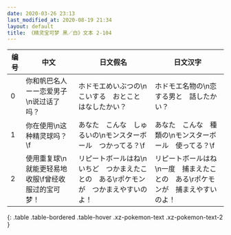 ```yaml
---
date: 2020-03-26 23:13
last_modified_at: 2020-08-19 21:34
layout: default
title: 《精灵宝可梦 黑／白》文本 2-104
---
```

| 编号 | 中文 | 日文假名 | 日文汉字 |
| ---- | ---- | ---- | --- |
| 0 | 你和帆巴名人ーー恋爱男子\n说过话了吗？ | ホドモエめいぶつの\nこいする　おとこと　はなしたかい？ | ホドモエ名物の\n恋する男と　話したかい？ |
| 1 | 你在使用\n这种精灵球吗？\f | あなた　こんな　しゅるいの\nモンスターボール　つかってる？\f | あなた　こんな　種類の\nモンスターボール　使ってる？\f |
| 2 | 使用重复球\n就能更轻易地收服\f曾经收服过的宝可梦！ | リピートボールはね\nいちど　つかまえたことの　ある\rポケモンが　つかまえやすいのよ！ | リピートボールはね\n一度　捕まえたことの　ある\rポケモンが　捕まえやすいのよ！ |
{: .table .table-bordered .table-hover .xz-pokemon-text .xz-pokemon-text-2 }